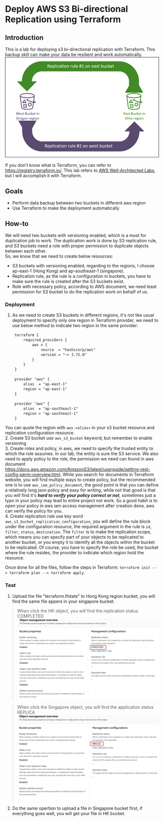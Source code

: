 # Deploy AWS S3 Bi-directional Replication using Terraform

## Introduction  
This is a lab for deploying s3 bi-directional replication with Terraform. This backup skill can make your data be resilient and work automatically.  
![tworeplicationrules](./TwoReplicationRules.png)

If you don't know what is Terraform, you can refer to <https://registry.terraform.io/>. This lab refers to [AWS Well-Architected Labs](https://wellarchitectedlabs.com/), but I will accomplish it with Terraform.  
## Goals
- Perform data backup between two buckets in different aws region
- Use Terraform to make the deployment automatically  

## How-to
We will need two buckets with versioning enabled, which is a must for duplication job to work. The duplication work is done by S3 replication rule, and S3 buckets need a role with proper permission to duplicate objects between each other.  
So, we know that we need to create below resources:  
- S3 buckets with versioning enabled, regarding to the regions, I choose ap-east-1 (Hong Kong) and ap-southeast-1 (singapore).  
- Replication rule, as the rule is a configuration in buckets, you have to make sure the rule is created after the S3 buckets exist.
- Role with necessary policy, according to AWS document, we need least permission for S3 bucket to do the replication work on behalf of us.  
### Deployment
1. As we need to create S3 buckets in different regions, it's not like usual deployment to specify only one region in Terraform provider, we need to use below method to indicate two region in the same provider:

        terraform {
            required_providers {
                aws = {
                    source  = "hashicorp/aws"
                    version = "~> 3.72.0"
                }
            }
        }

        provider "aws" {
            alias  = "ap-east-1"
            region = "ap-east-1"
        }

        provider "aws" {
            alias  = "ap-southeast-1"
            region = "ap-southeast-1"
        }
You can quote the region with `aws.<alias>` in your s3 bucket resource and replication configuration resource.  
2. Create S3 bucket use `aws_s3_bucket` keyword, but remember to enable versioning.  
3. Create roles and policy, in aws, we need to specify the trusted entity to which the role assumes. In our lab, the entity is sure the S3 service. We also need to apply policy to the role, the permission we need can found in aws document <https://docs.aws.amazon.com/AmazonS3/latest/userguide/setting-repl-config-perm-overview.html>. While you search for documents in Terraform website, you will find multiple ways to create policy, but the recommended one is to use `aws_iam_policy_document`, the good point is that you can define a relatively long json policy and easy for writing, while not that good is that you will find it's ***hard to verify your policy correct or not***, sometimes just a typo in your policy may lead to entire project not work. So a good habit is to open your policy in aws iam access management after creation done, aws can verify the policy for you.  
4. Create replication rule use key word `aws_s3_bucket_replication_configuration`, you will define the rule block under the configuration resource, the required argument in the rule is `id`, `filter`, `status`, `destination`. The `filter` is to make the replication scope, which means you can specify part of your objects to be replicated to another bucket, or you empty it to identify all the objects within the bucket to be replicated. Of course, you have to specify the role be used, the bucket where the rule resides, the provider to indicate which region hold the resource.  

Once done for all the files, follow the steps in Terraform: `terraform init --> terraform plan --> terraform apply`.  

### Test
1. Upload the file "terraform.tfstate" to Hong Kong region bucket, you will find the same file appers in your singapore bucket.  

>When click the HK object, you will find the replication status COMPLETED 
![object_hk](./object_hk.jpeg)
 
>When click the Singapore object, you will find the application status REPLICA
![object_sg](./object_sg.jpeg)

2. Do the same opertion to upload a file in Singapore bucket first, if everything goes well, you will get your file in HK bucket.

